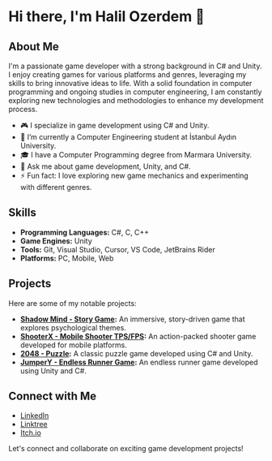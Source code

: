 # Hi there, I'm Halil Ozerdem 👋

## About Me

I'm a passionate game developer with a strong background in C# and Unity. I enjoy creating games for various platforms and genres, leveraging my skills to bring innovative ideas to life. With a solid foundation in computer programming and ongoing studies in computer engineering, I am constantly exploring new technologies and methodologies to enhance my development process.

- 🎮 I specialize in game development using C# and Unity.
- 🌱 I’m currently a Computer Engineering student at İstanbul Aydın University.
- 🎓 I have a Computer Programming degree from Marmara University.
- 💬 Ask me about game development, Unity, and C#.
- ⚡ Fun fact: I love exploring new game mechanics and experimenting with different genres.

## Skills

- **Programming Languages:** C#, C, C++
- **Game Engines:** Unity
- **Tools:** Git, Visual Studio, Cursor, VS Code, JetBrains Rider
- **Platforms:** PC, Mobile, Web

## Projects

Here are some of my notable projects:

- **[Shadow Mind - Story Game]([https://github.com/halilozerdem2/shadow-mind](https://github.com/halilozerdem2/ShadowMind)]):** An immersive, story-driven game that explores psychological themes.
- **[ShooterX - Mobile Shooter TPS/FPS](https://github.com/halilozerdem2/ShooterX]):** An action-packed shooter game developed for mobile platforms.
- **[2048 - Puzzle]([https://github.com/halilozerdem2/2048-puzzle]):** A classic puzzle game developed using C# and Unity.
- **[JumperY - Endless Runner Game]([https://github.com/halilozerdem2/jumpery](https://github.com/halilozerdem2/JumperY)]):** An endless runner game developed using Unity and C#.

## Connect with Me

- [LinkedIn](https://www.linkedin.com/in/halilozerdem2)
- [Linktree](https://linktr.ee/halilozerdem2)
- [Itch.io](https://halilozerdem2.itch.io)

Let's connect and collaborate on exciting game development projects!
